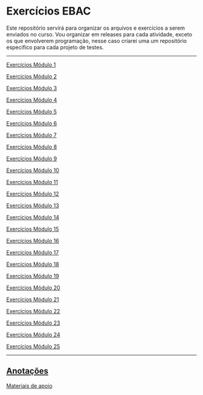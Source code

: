 # Exercícios EBAC
Este repositório servirá para organizar os arquivos e exercícios a serem enviados no curso. 
Vou organizar em releases para cada atividade, exceto os que envolverem programação, nesse caso criarei uma um repositório específico para cada projeto de testes.

-----
[Exercícios Módulo 1](https://github.com/QuintilianoNery/exercicios-ebac/tree/Exerc%C3%ADcios-M01)

[Exercícios Módulo 2](https://github.com/QuintilianoNery/exercicios-ebac/tree/Exerc%C3%ADcios-M02)

[Exercícios Módulo 3](https://github.com/QuintilianoNery/exercicios-ebac/tree/Exerc%C3%ADcio-M03)

[Exercícios Módulo 4]()

[Exercícios Módulo 5]()

[Exercícios Módulo 6]()

[Exercícios Módulo 7]()

[Exercícios Módulo 8]()

[Exercícios Módulo 9]()

[Exercícios Módulo 10]()

[Exercícios Módulo 11]()

[Exercícios Módulo 12]()

[Exercícios Módulo 13]()

[Exercícios Módulo 14]()

[Exercícios Módulo 15]()

[Exercícios Módulo 16]()

[Exercícios Módulo 17]()

[Exercícios Módulo 18]()

[Exercícios Módulo 19]()

[Exercícios Módulo 20]()

[Exercícios Módulo 21]()

[Exercícios Módulo 22]()

[Exercícios Módulo 23]()

[Exercícios Módulo 24]()

[Exercícios Módulo 25]()

-----

[Anotações](https://github.com/QuintilianoNery/exercicios-ebac/tree/Anotacoes/Anotacoes_Aulas)
-----
[Materiais de apoio](https://github.com/QuintilianoNery/exercicios-ebac/tree/Material-de-apoio/Material_De_Apoio)
